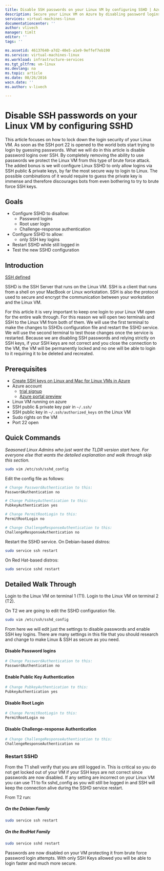 ```yaml
---
title: Disable SSH passwords on your Linux VM by configuring SSHD | Azure
description: Secure your Linux VM on Azure by disabling password logins for SSH.
services: virtual-machines-linux
documentationcenter: ''
author: vlivech
manager: timlt
editor: ''
tags: ''

ms.assetid: 46137640-a7d2-40e5-a1e9-9effef7eb190
ms.service: virtual-machines-linux
ms.workload: infrastructure-services
ms.tgt_pltfrm: vm-linux
ms.devlang: na
ms.topic: article
ms.date: 08/26/2016
wacn.date: ''
ms.author: v-livech

---
```

# Disable SSH passwords on your Linux VM by configuring SSHD
This article focuses on how to lock down the login security of your Linux VM.  As soon as the SSH port 22 is opened to the world bots start trying to login by guessing passwords.  What we will do in this article is disable password logins over SSH.  By completely removing the ability to use passwords we protect the Linux VM from this type of brute force attack.  The added bonus is we will configure Linux SSHD to only allow logins via SSH public & private keys, by far the most secure way to login to Linux.  The possible combinations of it would require to guess the private key is immense and therefore discourages bots from even bothering to try to brute force SSH keys.

## Goals
* Configure SSHD to disallow:
    * Password logins
    * Root user login
    * Challenge-response authentication
* Configure SSHD to allow:
    * only SSH key logins
* Restart SSHD while still logged in
* Test the new SSHD configuration

## Introduction
[SSH defined](https://en.wikipedia.org/wiki/Secure_Shell)

SSHD is the SSH Server that runs on the Linux VM.  SSH is a client that runs from a shell on your MacBook or Linux workstation.  SSH is also the protocol used to secure and encrypt the communication between your workstation and the Linux VM.

For this article it is very important to keep one login to your Linux VM open for the entire walk through.  For this reason we will open two terminals and SSH to the Linux VM from both of them.  We will use the first terminal to make the changes to SSHDs configuration file and restart the SSHD service.  We will use the second terminal to test those changes once the service is restarted.  Because we are disabling SSH passwords and relying strictly on SSH keys, if your SSH keys are not correct and you close the connection to the VM, the VM will be permanently locked and no one will be able to login to it requiring it to be deleted and recreated.

## Prerequisites
* [Create SSH keys on Linux and Mac for Linux VMs in Azure](virtual-machines-linux-mac-create-ssh-keys.md?toc=%2fazure%2fvirtual-machines%2flinux%2ftoc.json)
* Azure account
    * [trial signup](https://www.azure.cn/pricing/1rmb-trial/)
    * [Azure portal preview](http://portal.azure.cn)
* Linux VM running on azure
* SSH public & private key pair in `~/.ssh/`
* SSH public key in `~/.ssh/authorized_keys` on the Linux VM
* Sudo rights on the VM
* Port 22 open

## Quick Commands
*Seasoned Linux Admins who just want the TLDR version start here.  For everyone else that wants the detailed explanation and walk through skip this section.*

```bash
sudo vim /etc/ssh/sshd_config
```

Edit the config file as follows:

```sh
# Change PasswordAuthentication to this:
PasswordAuthentication no

# Change PubkeyAuthentication to this:
PubkeyAuthentication yes

# Change PermitRootLogin to this:
PermitRootLogin no

# Change ChallengeResponseAuthentication to this:
ChallengeResponseAuthentication no
```

Restart the SSHD service. On Debian-based distros:

```bash
sudo service ssh restart
```

On Red Hat-based distros:

```bash
sudo service sshd restart
```

## Detailed Walk Through
Login to the Linux VM on terminal 1 (T1).  Login to the Linux VM on terminal 2 (T2).

On T2 we are going to edit the SSHD configuration file.  

```bash
sudo vim /etc/ssh/sshd_config
```

From here we will edit just the settings to disable passwords and enable SSH key logins.  There are many settings in this file that you should research and change to make Linux & SSH as secure as you need.

#### Disable Password logins

```sh
# Change PasswordAuthentication to this:
PasswordAuthentication no
```

#### Enable Public Key Authentication

```sh
# Change PubkeyAuthentication to this:
PubkeyAuthentication yes
```

#### Disable Root Login

```sh
# Change PermitRootLogin to this:
PermitRootLogin no
```

#### Disable Challenge-response Authentication
```sh
# Change ChallengeResponseAuthentication to this:
ChallengeResponseAuthentication no
```

### Restart SSHD
From the T1 shell verify that you are still logged in.  This is critical so you do not get locked out of your VM if your SSH keys are not correct since passwords are now disabled.  If any setting are incorrect on your Linux VM you can use T1 to fix sshd_config as you will still be logged in and SSH will keep the connection alive during the SSHD service restart.

From T2 run:

##### On the Debian Family
```bash
sudo service ssh restart
```

##### On the RedHat Family
```bash
sudo service sshd restart
```

Passwords are now disabled on your VM protecting it from brute force password login attempts.  With only SSH Keys allowed you will be able to login faster and much more secure.